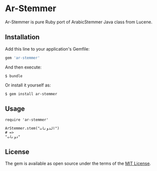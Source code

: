# Ar-Stemmer

Ar-Stemmer is pure Ruby port of ArabicStemmer Java class from Lucene.

## Installation

Add this line to your application's Gemfile:

```ruby
gem 'ar-stemmer'
```

And then execute:

    $ bundle

Or install it yourself as:

    $ gem install ar-stemmer

## Usage

```
require 'ar-stemmer'

ArStemmer.stem("الدونات")
# =>
"دونات"
```

## License

The gem is available as open source under the terms of the [MIT License](http://opensource.org/licenses/MIT).
